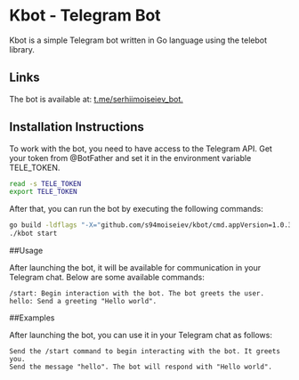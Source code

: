 # Kbot - Telegram Bot

Kbot is a simple Telegram bot written in Go language using the telebot library.

## Links

The bot is available at: [t.me/serhiimoiseiev_bot.](https://t.me/serhiimoiseiev_bot.)

## Installation Instructions

To work with the bot, you need to have access to the Telegram API. Get your token from @BotFather and set it in the environment variable TELE_TOKEN.

```bash
read -s TELE_TOKEN
export TELE_TOKEN
```
After that, you can run the bot by executing the following commands:

```bash
go build -ldflags "-X="github.com/s94moiseiev/kbot/cmd.appVersion=1.0.3
./kbot start
```

##Usage

After launching the bot, it will be available for communication in your Telegram chat. Below are some available commands:

    /start: Begin interaction with the bot. The bot greets the user.
    hello: Send a greeting "Hello world".

##Examples

After launching the bot, you can use it in your Telegram chat as follows:

    Send the /start command to begin interacting with the bot. It greets you.
    Send the message "hello". The bot will respond with "Hello world".

